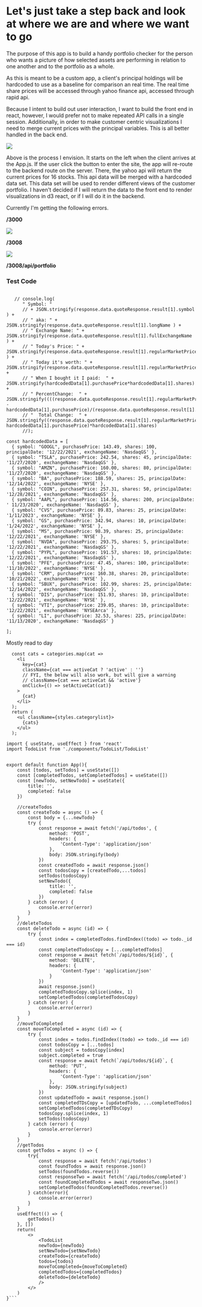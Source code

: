 # Let's just take a step back and look at where we are and where we want to go

The purpose of this app is to build a handy portfolio checker for the person who wants a picture of how selected assets are performing in relation to one another and to the portfolio as a whole. 

As this is meant to be a custom app, a client's principal holdings will be hardcoded to use as a baseline for comparison an real time. The real time share prices will be accessed through yahoo finance api, accessed through rapid api. 

Because I intent to build out user interaction, I want to build the front end in react, however, I would prefer not to make repeated API calls in a single session. Additionally, in order to make customer centric visualizations I need to merge current prices with the principal variables. This is all better handled in the back end. 

![](./processApp.png)



Above is the process I envision. It starts on the left when the client arrives at the App.js. If the user click the button to enter the site, the app will re-route to the backend route on the server. There, the yahoo api will return the current prices for 16 stocks. This api data will be merged with a hardcoded data set. This data set will be used to render different views of the customer portfolio. I haven't decided if I will return the data to the front end to render visualizations in d3 react, or if I will do it in the backend. 

Currently I'm getting the following errors. 

**/3000**

![](./current%20issue.png)

**/3008**

![](./Screen%20Shot%202023-02-27%20at%201.15.58%20PM.png)

**/3008/api/portfolio**


### Test Code 

```    

   // console.log(
      " Symbol: " 
      // + JSON.stringify(response.data.quoteResponse.result[1].symbol ) + 
      // " aka: " + JSON.stringify(response.data.quoteResponse.result[1].longName ) + 
      // " Exchange Name: " + JSON.stringify(response.data.quoteResponse.result[1].fullExchangeName ) + 
      // " Today's Price: " + JSON.stringify(response.data.quoteResponse.result[1].regularMarketPrice ) + 
      // " Today it's worth: " + JSON.stringify(response.data.quoteResponse.result[1].regularMarketPrice*hardcodedData[1].shares) + 
      // " When I bought it I paid:  " + JSON.stringify(hardcodedData[1].purchasePrice*hardcodedData[1].shares) +
      // " PercentChange:  " + JSON.stringify((((response.data.quoteResponse.result[1].regularMarketPrice - hardcodedData[1].purchasePrice)/(response.data.quoteResponse.result[1].regularMarketPrice))*11))+
      // "  Total Change:  " + JSON.stringify((response.data.quoteResponse.result[1].regularMarketPrice-hardcodedData[1].purchasePrice)*hardcodedData[1].shares)
      //);
```
```
const hardcodedData = [
  { symbol: "GOOGL", purchasePrice: 143.49, shares: 100, principalDate: '12/22/2021', exchangeName: 'NasdaqGS' },
  { symbol: "TSLA", purchasePrice: 242.54, shares: 45, principalDate: '11/27/2020', exchangeName: 'NasdaqGS' },
  { symbol: "AMZN", purchasePrice: 160.00, shares: 80, principalDate: '11/27/2020', exchangeName: 'NasdaqGS' },
  { symbol: "BA", purchasePrice: 188.59, shares: 25, principalDate: '12/14/2022', exchangeName: 'NYSE' },
  { symbol: "COIN", purchasePrice: 257.31, shares: 50, principalDate: '12/28/2021', exchangeName: 'NasdaqGS' },
  { symbol: "AAPL", purchasePrice: 114.56, shares: 200, principalDate: ' 11/23/2020', exchangeName: 'NasdaqGS' },
  { symbol: "CVS", purchasePrice: 89.83, shares: 25, principalDate: '1/11/2023', exchangeName: 'NYSE' },
  { symbol: "GS", purchasePrice: 342.94, shares: 10, principalDate: '1/24/2022', exchangeName: 'NYSE' },
  { symbol: "MS", purchasePrice: 98.39, shares: 25, principalDate: '12/22/2021', exchangeName: 'NYSE' },
  { symbol: "NVDA", purchasePrice: 293.75, shares: 5, principalDate: '12/22/2021', exchangeName: 'NasdaqGS' },
  { symbol: "PYPL", purchasePrice: 191.57, shares: 10, principalDate: '12/22/2021', exchangeName: 'NasdaqGS' },
  { symbol: "PFE", purchasePrice: 47.45, shares: 100, principalDate: '11/10/2022', exchangeName: 'NYSE' },
  { symbol: "CRM", purchasePrice: 160.38, shares: 20, principalDate: '10/21/2022', exchangeName: 'NYSE' },
  { symbol: "SBUX", purchasePrice: 102.99, shares: 25, principalDate: '12/14/2022', exchangeName: 'NasdaqGS' },
  { symbol: "DIS", purchasePrice: 151.93, shares: 10, principalDate: '12/22/2021', exchangeName: 'NYSE' },
  { symbol: "VTI", purchasePrice: 239.05, shares: 10, principalDate: '12/22/2021', exchangeName: 'NYSEArca' },
  { symbol: "LI", purchasePrice: 32.53, shares: 225, principalDate: '11/13/2020', exchangeName: 'NasdaqGS' }

];
```


Mostly read to day

```
  const cats = categories.map(cat =>
    <li
      key={cat}
      className={cat === activeCat ? 'active' : ''}
      // FYI, the below will also work, but will give a warning
      // className={cat === activeCat && 'active'}
      onClick={() => setActiveCat(cat)}
    >
      {cat}
    </li>
  );
  return (
    <ul className={styles.categorylist}>
      {cats}
    </ul>
  );
```
```
import { useState, useEffect } from 'react'
import TodoList from './components/TodoList/TodoList'


export default function App(){
    const [todos, setTodos] = useState([])
    const [completedTodos, setCompletedTodos] = useState([])
    const [newTodo, setNewTodo] = useState({
        title: '',
        completed: false
    })

    //createTodos
    const createTodo = async () => {
        const body = {...newTodo}
        try {
            const response = await fetch('/api/todos', {
                method: 'POST',
                headers: {
                    'Content-Type': 'application/json'
                },
                body: JSON.stringify(body)
            })
            const createdTodo = await response.json()
            const todosCopy = [createdTodo,...todos]
            setTodos(todosCopy)
            setNewTodo({
                title: '',
                completed: false
            })
        } catch (error) {   
            console.error(error)
        }
    }
    //deleteTodos
    const deleteTodo = async (id) => {
        try {
            const index = completedTodos.findIndex((todo) => todo._id === id)
            const completedTodosCopy = [...completedTodos]
            const response = await fetch(`/api/todos/${id}`, {
                method: 'DELETE',
                headers: {
                    'Content-Type': 'application/json'
                }
            })
            await response.json()
            completedTodosCopy.splice(index, 1)
            setCompletedTodos(completedTodosCopy)
        } catch (error) {
            console.error(error)
        }
    }
    //moveToCompleted
    const moveToCompleted = async (id) => {
        try {
            const index = todos.findIndex((todo) => todo._id === id)
            const todosCopy = [...todos]
            const subject = todosCopy[index]
            subject.completed = true 
            const response = await fetch(`/api/todos/${id}`, {
                method: 'PUT',
                headers: {
                    'Content-Type': 'application/json'
                },
                body: JSON.stringify(subject)
            })
            const updatedTodo = await response.json()
            const completedTDsCopy = [updatedTodo, ...completedTodos]
            setCompletedTodos(completedTDsCopy)
            todosCopy.splice(index, 1)
            setTodos(todosCopy)
        } catch (error) {
            console.error(error)
        }
    }
    //getTodos
    const getTodos = async () => {
        try{
            const response = await fetch('/api/todos')
            const foundTodos = await response.json()
            setTodos(foundTodos.reverse())
            const responseTwo = await fetch('/api/todos/completed')
            const foundCompletedTodos = await responseTwo.json()
            setCompletedTodos(foundCompletedTodos.reverse())
        } catch(error){
            console.error(error)
        }
    }
    useEffect(() => {
        getTodos()
    }, [])
    return(
        <>
            <TodoList
            newTodo={newTodo}
            setNewTodo={setNewTodo}
            createTodo={createTodo}
            todos={todos}
            moveToCompleted={moveToCompleted}
            completedTodos={completedTodos}
            deleteTodo={deleteTodo}
            />
        </>
    )
}```
